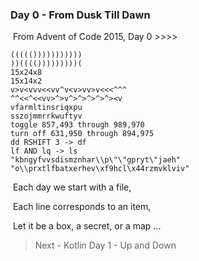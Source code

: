 ### Day 0 - From Dusk Till Dawn

​    From Advent of Code 2015, Day 0 >>>>

```
((((()))))))))))
))(((()))))))))(
15x24x8
15x14x2
v>v<vvv<<vv^v<v>vv>v<<<^^^
^^<<^<<vv>^>v^>^>^>^>^><v
vfarmltinsriqxpu
sszojmmrrkwuftyv
toggle 857,493 through 989,970
turn off 631,950 through 894,975
dd RSHIFT 3 -> df
lf AND lq -> ls
"kbngyfvvsdismznhar\\p\"\"gpryt\"jaeh"
"o\\prxtlfbatxerhev\xf9hcl\x44rzmvklviv"
```

​    Each day we start with a file, 

​    Each line corresponds to an item, 

​    Let it be a box, a secret, or a map ...

> Next - Kotlin Day 1 - Up and Down

